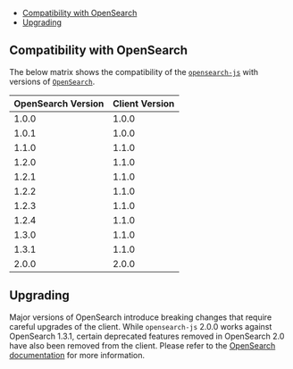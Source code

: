 - [Compatibility with OpenSearch](#compatibility-with-opensearch)
- [Upgrading](#upgrading)

## Compatibility with OpenSearch

The below matrix shows the compatibility of the [`opensearch-js`](https://www.npmjs.com/package/@opensearch-project/opensearch) with versions of [`OpenSearch`](https://opensearch.org/downloads.html#opensearch).

| OpenSearch Version | Client Version |
| ------------------ | -------------- |
| 1.0.0              | 1.0.0          |
| 1.0.1              | 1.0.0          |
| 1.1.0              | 1.1.0          |
| 1.2.0              | 1.1.0          |
| 1.2.1              | 1.1.0          |
| 1.2.2              | 1.1.0          |
| 1.2.3              | 1.1.0          |
| 1.2.4              | 1.1.0          |
| 1.3.0              | 1.1.0          |
| 1.3.1              | 1.1.0          |
| 2.0.0              | 2.0.0          |

## Upgrading

Major versions of OpenSearch introduce breaking changes that require careful upgrades of the client. While `opensearch-js` 2.0.0 works against OpenSearch 1.3.1, certain deprecated features removed in OpenSearch 2.0 have also been removed from the client. Please refer to the [OpenSearch documentation](https://opensearch.org/docs/latest/clients/index/) for more information.
